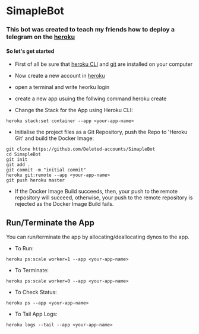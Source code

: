 # SimapleBot

### This bot was created to teach my friends how to deploy a telegram on the [heroku](https://heroku.com)

#### So let's get started

- First of all be sure that [heroku CLI](https://devcenter.heroku.com/articles/heroku-cli#download-and-install) and [git](https://git-scm.com/downloads) are installed on your computer

- Now create a new account in [heroku](https://id.heroku.com/signup/login)
- open a terminal and write heorku login
- create a new app usuing the follwing command heroku create <your-app-name>

- Change the Stack for the App using Heroku CLI:
```
heroku stack:set container --app <your-app-name>
```
- Initialise the project files as a Git Repository, push the Repo to 'Heroku Git' and build the Docker Image:
```
git clone https://github.com/Deleted-accounts/SimapleBot
cd SimapleBot
git init
git add .
git commit -m "initial commit"
heroku git:remote --app <your-app-name>
git push heroku master
```


- If the Docker Image Build succeeds, then, your push to the remote repository will succeed, otherwise, your push to the remote repository is rejected as the Docker Image Build fails.

## Run/Terminate the App

You can run/terminate the app by allocating/deallocating dynos to the app.

- To Run:
```
heroku ps:scale worker=1 --app <your-app-name>
```
- To Terminate:
```
heroku ps:scale worker=0 --app <your-app-name>
```
- To Check Status:
```
heroku ps --app <your-app-name>
```
- To Tail App Logs:
```
heroku logs --tail --app <your-app-name>
```
